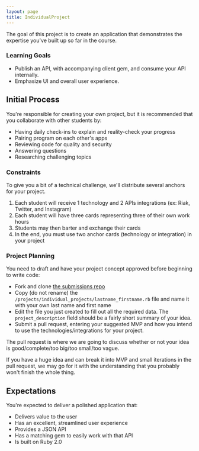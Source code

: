 ```yaml
---
layout: page
title: IndividualProject
---
```


The goal of this project is to create an application that demonstrates the expertise you've built up so far in the course.

### Learning Goals

* Publish an API, with accompanying client gem, and consume your API internally.
* Emphasize UI and overall user experience.

## Initial Process

You're responsible for creating your own project, but it is recommended that you collaborate with other students by:

* Having daily check-ins to explain and reality-check your progress
* Pairing program on each other's apps
* Reviewing code for quality and security
* Answering questions
* Researching challenging topics

### Constraints

To give you a bit of a technical challenge, we'll distribute several anchors for your project. 

1. Each student will receive 1 technology and 2 APIs integrations (ex: Riak, Twitter, and Instagram)
2. Each student will have three cards representing three of their own work hours
3. Students may then barter and exchange their cards
4. In the end, you must use two anchor cards (technology or integration) in your project

### Project Planning

You need to draft and have your project concept approved before beginning to write code:

* Fork and clone [the submissions repo](https://github.com/gSchool/submissions)
* Copy (do not rename) the
`/projects/individual_projects/lastname_firstname.rb` file and name it with
your own last name and first name
* Edit the file you just created to fill out all the required data. The `project_description` field should be a fairly short summary of your idea.
* Submit a pull request, entering your suggested MVP and how you intend to use the technologies/integrations for your project.

The pull request is where we are going to discuss whether or not your idea is good/complete/too big/too small/too vague.

If you have a huge idea and can break it into MVP and small iterations in the
pull request, we may go for it with the understanding that you probably won't
finish the whole thing.

## Expectations

You're expected to deliver a polished application that:

* Delivers value to the user
* Has an excellent, streamlined user experience
* Provides a JSON API
* Has a matching gem to easily work with that API
* Is built on Ruby 2.0
